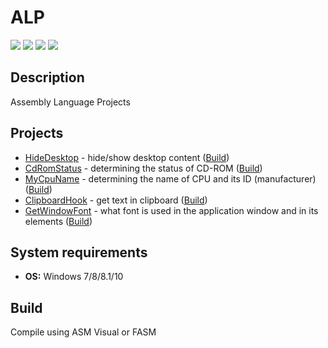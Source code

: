 # ALP

[![](https://img.shields.io/badge/OS-Windows-informational?logo=windows)](https://github.com/Zalexanninev15/TelegramServerStatusBot)
[![](https://img.shields.io/badge/license-MIT-blue.svg)](LICENSE)
[![](https://img.shields.io/badge/donate-QIWI-FF8C00.svg)](https://qiwi.com/n/ZALEXANNINEV15)
[![](https://img.shields.io/badge/donate-YooMoney-8B3FFD.svg)](https://yoomoney.ru/to/410015106319420)

## Description

Assembly Language Projects

## Projects

* [HideDesktop](https://github.com/Zalexanninev15/ALP/tree/main/Projects/HideDesktop) - hide/show desktop content ([Build](https://github.com/Zalexanninev15/ALP/blob/main/Projects/HideDesktop/HideDesktop/bin/debug/HideDesktop.exe))
* [CdRomStatus](https://github.com/Zalexanninev15/ALP/tree/main/Projects/CdRomStatus) - determining the status of CD-ROM ([Build](https://github.com/Zalexanninev15/ALP/blob/main/Projects/CdRomStatus/CdRomStatus/bin/debug/CdRomStatus.exe))
* [MyCpuName](https://github.com/Zalexanninev15/ALP/tree/main/Projects/MyCpuName) - determining the name of CPU and its ID (manufacturer) ([Build](https://github.com/Zalexanninev15/ALP/blob/main/Projects/MyCpuName/MyCpuName/bin/debug/MyCpuName.exe))
* [ClipboardHook](https://github.com/Zalexanninev15/ALP/tree/main/Projects/ClipboardHook) - get text in clipboard ([Build](https://github.com/Zalexanninev15/ALP/blob/main/Projects/ClipboardHook/ClipboardHook/bin/debug/ClipboardHook.exe))
* [GetWindowFont](https://github.com/Zalexanninev15/ALP/tree/main/Projects/GetWindowFont) - what font is used in the application window and in its elements ([Build](https://github.com/Zalexanninev15/ALP/blob/main/Projects/GetWindowFont/GetWindowFont/bin/debug/GetWindowFont.exe))

## System requirements
* **OS:** Windows 7/8/8.1/10

## Build

Compile using ASM Visual or FASM